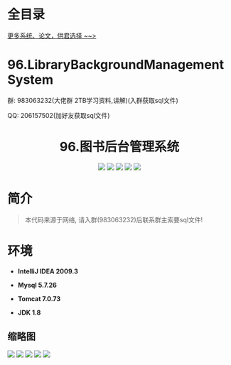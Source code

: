 # 全目录

[更多系统、论文，供君选择 ~~>](https://www.bitwise.net.cn)

# 96.LibraryBackgroundManagementSystem

<p>群: 983063232(大佬群 2TB学习资料,讲解)(入群获取sql文件)</p>
<p>QQ: 206157502(加好友获取sql文件)</p>

<p><h1 align="center">96.图书后台管理系统</h1></p>

<p align="center">
	<img src="https://img.shields.io/badge/jdk-1.8-orange.svg"/>
    <img src="https://img.shields.io/badge/spring-5.x-lightgrey.svg"/>
    <img src="https://img.shields.io/badge/springmvc-3.x-blue.svg"/>
    <img src="https://img.shields.io/badge/mybatis-3.x-blue.svg"/>
    <img src="https://img.shields.io/badge/springboot-3.x-blue.svg"/>
</p>


# 简介

> 本代码来源于网络, 请入群(983063232)后联系群主索要sql文件!
>



# 环境

- <b>IntelliJ IDEA 2009.3</b>

- <b>Mysql 5.7.26</b>

- <b>Tomcat 7.0.73</b>

- <b>JDK 1.8</b>


## 缩略图

![](https://bitwise.oss-cn-heyuan.aliyuncs.com/2024/9/10/187ab115-2404-4ffb-9d46-cf65316c1d78.png)
![](https://bitwise.oss-cn-heyuan.aliyuncs.com/2024/9/10/034d2b62-2829-445d-85a0-30b684d96599.png)
![](https://bitwise.oss-cn-heyuan.aliyuncs.com/2024/9/10/e7c0cc79-0dc1-4647-b997-87eacb027ad2.png)
![](https://bitwise.oss-cn-heyuan.aliyuncs.com/2024/9/10/879c46bc-aea1-4a84-a71b-526c2f218e2c.png)
![](https://bitwise.oss-cn-heyuan.aliyuncs.com/2024/9/10/8a16481f-160d-4215-a759-6330bdef24bc.png)


